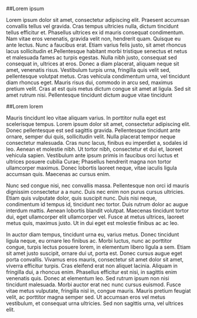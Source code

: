 ##Lorem ipsum

Lorem ipsum dolor sit amet, consectetur adipiscing elit. Praesent accumsan convallis tellus vel gravida. Cras tempus ultricies nulla, dictum tincidunt tellus efficitur et. Phasellus ultrices ex id mauris consequat condimentum. Nam vitae eros venenatis, gravida velit non, hendrerit quam. Quisque eu ante lectus. Nunc a faucibus erat. Etiam varius felis justo, sit amet rhoncus lacus sollicitudin et.Pellentesque habitant morbi tristique senectus et netus et malesuada fames ac turpis egestas. Nulla nibh justo, consequat sed consequat in, ultrices at eros. Donec a diam placerat, aliquam neque sit amet, venenatis risus. Vestibulum turpis urna, fringilla quis velit sed, pellentesque volutpat metus. Cras vehicula condimentum urna, vel tincidunt diam rhoncus eget. Mauris risus dui, commodo in arcu sed, maximus pretium velit. Cras at est quis metus dictum congue sit amet at ligula. Sed sit amet rutrum nisi. Pellentesque tincidunt dictum augue vitae tincidunt

##Lorem lorem

Mauris tincidunt leo vitae aliquam varius. In porttitor nulla eget est scelerisque tempus. Lorem ipsum dolor sit amet, consectetur adipiscing elit. Donec pellentesque est sed sagittis gravida. Pellentesque tincidunt ante ornare, semper dui quis, sollicitudin velit. Nulla placerat tempor neque consectetur malesuada. Cras nunc lacus, finibus eu imperdiet a, sodales id leo. Aenean et molestie nibh. Ut tortor nibh, consectetur et dui et, laoreet vehicula sapien. Vestibulum ante ipsum primis in faucibus orci luctus et ultrices posuere cubilia Curae; Phasellus hendrerit magna non tortor ullamcorper maximus. Donec lobortis laoreet neque, vitae iaculis ligula accumsan quis. Maecenas ac cursus enim.

Nunc sed congue nisi, nec convallis massa. Pellentesque non orci id mauris dignissim consectetur a a nunc. Duis nec enim non purus cursus ultricies. Etiam quis vulputate dolor, quis suscipit nunc. Duis nisi neque, condimentum id tempus id, tincidunt nec tortor. Duis rutrum dolor ac augue interdum mattis. Aenean lobortis blandit volutpat. Maecenas tincidunt tortor dui, eget ullamcorper elit ullamcorper vel. Fusce at metus ultrices, laoreet metus quis, maximus justo. Ut in dui eget est molestie finibus ac ac leo.

In auctor diam tempus, tincidunt urna eu, varius metus. Donec tincidunt ligula neque, eu ornare leo finibus ac. Morbi luctus, nunc ac porttitor congue, turpis lectus posuere lorem, in elementum libero ligula a sem. Etiam sit amet justo suscipit, ornare dui ut, porta est. Donec cursus augue eget porta convallis. Vivamus eros mauris, consectetur sit amet dolor sit amet, viverra efficitur turpis. Cras eleifend erat non aliquet lacinia. Aliquam in fringilla dui, a rhoncus enim. Phasellus efficitur est nisi, in sagittis enim venenatis quis. Donec at elementum leo. Sed rutrum ipsum non nisi tincidunt malesuada. Morbi auctor erat nec nunc cursus euismod. Fusce vitae metus vulputate, fringilla nisl in, congue mauris. Mauris pretium feugiat velit, ac porttitor magna semper sed. Ut accumsan eros vel metus vestibulum, et consequat urna ultricies. Sed non sagittis urna, vel ultrices elit.
